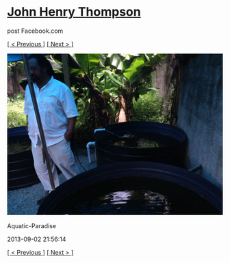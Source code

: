 # [John Henry Thompson](../README.md)
post Facebook.com

[[ < Previous ]](2013-09-02-1.md) [[ Next > ]](2013-09-02-3.md)

[![](../media/2013-09-02/Aquatic-Paradise-1.jpg)](../README.md)

Aquatic-Paradise

2013-09-02 21:56:14

[[ < Previous ]](2013-09-02-1.md) [[ Next > ]](2013-09-02-3.md)
